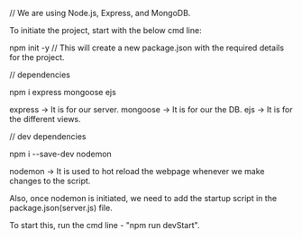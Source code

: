 // We are using Node.js, Express, and MongoDB.

To initiate the project, start with the below cmd line:

npm init -y // This will create a new package.json with the required details for the project.

// dependencies

npm i express mongoose ejs

express -> It is for our server.
mongoose -> It is for our the DB.
ejs -> It is for the different views.

// dev dependencies

npm i --save-dev nodemon

nodemon -> It is used to hot reload the webpage whenever we make changes to the script.

Also, once nodemon is initiated, we need to add the startup script in the package.json(server.js) file.

To start this, run the cmd line - "npm run devStart".
